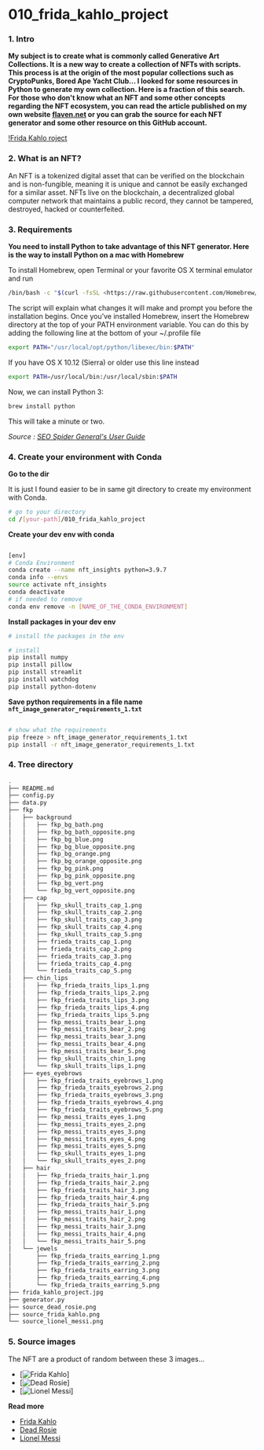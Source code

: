 # 010_frida_kahlo_project
### 1. Intro

**My subject is to create what is commonly called Generative Art Collections. It is a new way to create a collection of NFTs with scripts. This process is at the origin of the most popular collections such as CryptoPunks, Bored Ape Yacht Club... I looked for some resources in Python to generate my own collection. Here is a fraction of this search. For those who don't know what an NFT and some other concepts regarding the NFT ecosystem, you can read the article published on my own website [flaven.net](https://flaven.fr/) or you can grab the source for each NFT generator and some other resource on this GitHub account.**

[!Frida Kahlo roject](frida_kahlo_project.jpg)


### 2. What is an NFT?

An NFT is a tokenized digital asset that can be verified on the blockchain and is non-fungible, meaning it is unique and cannot be easily exchanged for a similar asset. NFTs live on the blockchain, a decentralized global computer network that maintains a public record, they cannot be tampered, destroyed, hacked or counterfeited.

### 3. Requirements

**You need to install Python to take advantage of this NFT generator. Here is the way to install Python on a mac with Homebrew**

To install Homebrew, open Terminal or your favorite OS X terminal emulator and run

```bash
/bin/bash -c "$(curl -fsSL <https://raw.githubusercontent.com/Homebrew/install/master/install.sh>)"
```

The script will explain what changes it will make and prompt you before the installation begins. Once you’ve installed Homebrew, insert the Homebrew directory at the top of your PATH environment variable. You can do this by adding the following line at the bottom of your ~/.profile file

```bash
export PATH="/usr/local/opt/python/libexec/bin:$PATH"
```

If you have OS X 10.12 (Sierra) or older use this line instead

```bash
export PATH=/usr/local/bin:/usr/local/sbin:$PATH
```

Now, we can install Python 3:

```bash
brew install python
```

This will take a minute or two.

*Source : [SEO Spider General's User Guide](https://docs.python-guide.org/starting/install3/osx/)*

### 4. Create your environment with Conda

**Go to the dir**

It is just I found easier to be in same git directory to create my environment with Conda.

```bash
# go to your directory
cd /[your-path]/010_frida_kahlo_project
```

**Create your dev env with conda**

```bash

[env]
# Conda Environment
conda create --name nft_insights python=3.9.7
conda info --envs
source activate nft_insights
conda deactivate
# if needed to remove
conda env remove -n [NAME_OF_THE_CONDA_ENVIRONMENT]

```

**Install packages in your dev env**

```bash
# install the packages in the env

# install
pip install numpy
pip install pillow
pip install streamlit
pip install watchdog
pip install python-dotenv

```

**Save python requirements in a file name `nft_image_generator_requirements_1.txt`**

```bash

# show what the requirements
pip freeze > nft_image_generator_requirements_1.txt
pip install -r nft_image_generator_requirements_1.txt

```

### 4. Tree directory

```bash
.
├── README.md
├── config.py
├── data.py
├── fkp
│   ├── background
│   │   ├── fkp_bg_bath.png
│   │   ├── fkp_bg_bath_opposite.png
│   │   ├── fkp_bg_blue.png
│   │   ├── fkp_bg_blue_opposite.png
│   │   ├── fkp_bg_orange.png
│   │   ├── fkp_bg_orange_opposite.png
│   │   ├── fkp_bg_pink.png
│   │   ├── fkp_bg_pink_opposite.png
│   │   ├── fkp_bg_vert.png
│   │   └── fkp_bg_vert_opposite.png
│   ├── cap
│   │   ├── fkp_skull_traits_cap_1.png
│   │   ├── fkp_skull_traits_cap_2.png
│   │   ├── fkp_skull_traits_cap_3.png
│   │   ├── fkp_skull_traits_cap_4.png
│   │   ├── fkp_skull_traits_cap_5.png
│   │   ├── frieda_traits_cap_1.png
│   │   ├── frieda_traits_cap_2.png
│   │   ├── frieda_traits_cap_3.png
│   │   ├── frieda_traits_cap_4.png
│   │   └── frieda_traits_cap_5.png
│   ├── chin_lips
│   │   ├── fkp_frieda_traits_lips_1.png
│   │   ├── fkp_frieda_traits_lips_2.png
│   │   ├── fkp_frieda_traits_lips_3.png
│   │   ├── fkp_frieda_traits_lips_4.png
│   │   ├── fkp_frieda_traits_lips_5.png
│   │   ├── fkp_messi_traits_bear_1.png
│   │   ├── fkp_messi_traits_bear_2.png
│   │   ├── fkp_messi_traits_bear_3.png
│   │   ├── fkp_messi_traits_bear_4.png
│   │   ├── fkp_messi_traits_bear_5.png
│   │   ├── fkp_skull_traits_chin_1.png
│   │   └── fkp_skull_traits_lips_1.png
│   ├── eyes_eyebrows
│   │   ├── fkp_frieda_traits_eyebrows_1.png
│   │   ├── fkp_frieda_traits_eyebrows_2.png
│   │   ├── fkp_frieda_traits_eyebrows_3.png
│   │   ├── fkp_frieda_traits_eyebrows_4.png
│   │   ├── fkp_frieda_traits_eyebrows_5.png
│   │   ├── fkp_messi_traits_eyes_1.png
│   │   ├── fkp_messi_traits_eyes_2.png
│   │   ├── fkp_messi_traits_eyes_3.png
│   │   ├── fkp_messi_traits_eyes_4.png
│   │   ├── fkp_messi_traits_eyes_5.png
│   │   ├── fkp_skull_traits_eyes_1.png
│   │   └── fkp_skull_traits_eyes_2.png
│   ├── hair
│   │   ├── fkp_frieda_traits_hair_1.png
│   │   ├── fkp_frieda_traits_hair_2.png
│   │   ├── fkp_frieda_traits_hair_3.png
│   │   ├── fkp_frieda_traits_hair_4.png
│   │   ├── fkp_frieda_traits_hair_5.png
│   │   ├── fkp_messi_traits_hair_1.png
│   │   ├── fkp_messi_traits_hair_2.png
│   │   ├── fkp_messi_traits_hair_3.png
│   │   ├── fkp_messi_traits_hair_4.png
│   │   └── fkp_messi_traits_hair_5.png
│   └── jewels
│       ├── fkp_frieda_traits_earring_1.png
│       ├── fkp_frieda_traits_earring_2.png
│       ├── fkp_frieda_traits_earring_3.png
│       ├── fkp_frieda_traits_earring_4.png
│       └── fkp_frieda_traits_earring_5.png
├── frida_kahlo_project.jpg
├── generator.py
├── source_dead_rosie.png
├── source_frida_kahlo.png
└── source_lionel_messi.png
```

### 5. Source images

The NFT are a product of random between these 3 images...

- [![Frida Kahlo](source_frida_kahlo.png)]
- [![Dead Rosie](source_dead_rosie.png)]
- [![Lionel Messi](source_lionel_messi.png)]


**Read more**
- [Frida Kahlo](https://es.wikipedia.org/wiki/Frida_Kahlo)
- [Dead Rosie](https://en.wikipedia.org/wiki/Rosie_the_Riveter)
- [Lionel Messi](https://es.wikipedia.org/wiki/Lionel_Messi)



<!-- 
## VIDEOS

[Python, Screaming Frog, SEO, Automate, POC Part 1 Manipulating Data with Streamlit & SQLite with the help of SQLAlchemy](https://www.youtube.com/watch?v=6R0HYHIVVUQ)
[![Python, Screaming Frog, SEO, Automate, POC Part 1 Manipulating Data with Streamlit & SQLite with the help of SQLAlchemy](howto_python_automate_screaming_frog_using_sql_lite_streamlit_good_001.png)](https://www.youtube.com/watch?v=6R0HYHIVVUQ)

[Python, Screaming Frog, SEO, Automate, POC Part 2 Creating Database in SQLite with Streamlit and SQLAlchemy](https://www.youtube.com/watch?v=i_WrW5-i2wY)
[![Python, Screaming Frog, SEO, Automate, POC Part 2 Creating Database in SQLite with Streamlit and SQLAlchemy](howto_python_automate_screaming_frog_using_sql_lite_streamlit_002.png)](https://www.youtube.com/watch?v=i_WrW5-i2wY)

[Python, Screaming Frog, SEO, Automate, POC Part 3 Creating Database in SQLite with Streamlit and SQLAlchemy](https://www.youtube.com/watch?v=PMC36ZGDWQ8)
[![Python, Screaming Frog, SEO, Automate, POC Part 3 Creating Database in SQLite with Streamlit and SQLAlchemy](howto_python_automate_screaming_frog_using_the_streamlit_003.png)](https://www.youtube.com/watch?v=PMC36ZGDWQ8)
 -->
